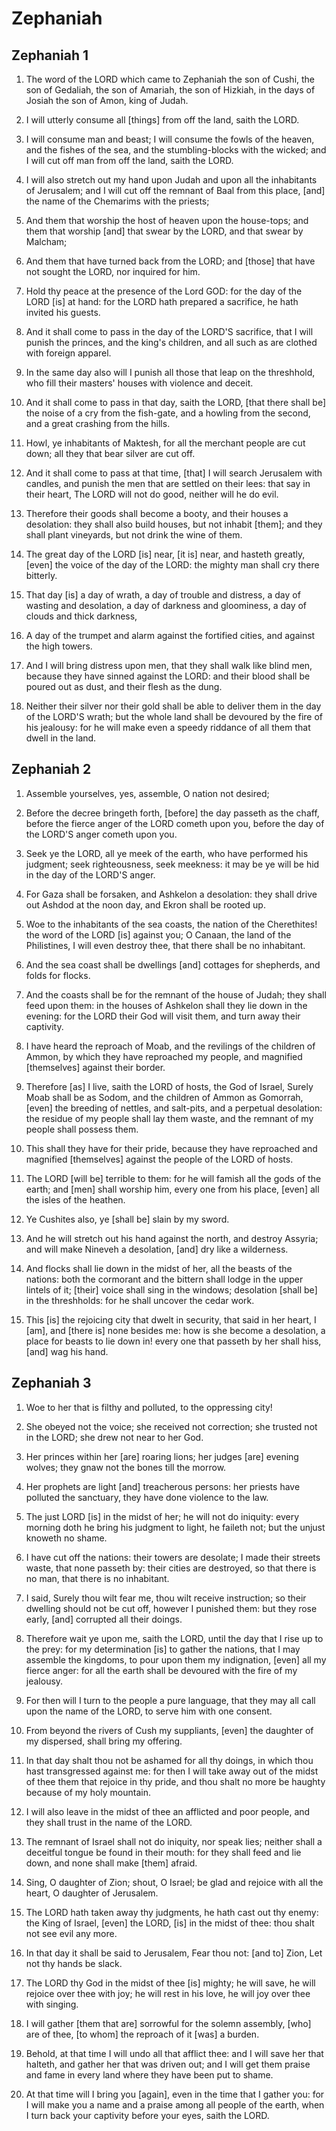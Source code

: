 # Zephaniah

## Zephaniah 1

1. The word of the LORD which came to Zephaniah the son of Cushi, the son of Gedaliah, the son of Amariah, the son of Hizkiah, in the days of Josiah the son of Amon, king of Judah.

2. I will utterly consume all [things] from off the land, saith the LORD.

3. I will consume man and beast; I will consume the fowls of the heaven, and the fishes of the sea, and the stumbling-blocks with the wicked; and I will cut off man from off the land, saith the LORD.

4. I will also stretch out my hand upon Judah and upon all the inhabitants of Jerusalem; and I will cut off the remnant of Baal from this place, [and] the name of the Chemarims with the priests;

5. And them that worship the host of heaven upon the house-tops; and them that worship [and] that swear by the LORD, and that swear by Malcham;

6. And them that have turned back from the LORD; and [those] that have not sought the LORD, nor inquired for him.

7. Hold thy peace at the presence of the Lord GOD: for the day of the LORD [is] at hand: for the LORD hath prepared a sacrifice, he hath invited his guests.

8. And it shall come to pass in the day of the LORD'S sacrifice, that I will punish the princes, and the king's children, and all such as are clothed with foreign apparel.

9. In the same day also will I punish all those that leap on the threshhold, who fill their masters' houses with violence and deceit.

10. And it shall come to pass in that day, saith the LORD, [that there shall be] the noise of a cry from the fish-gate, and a howling from the second, and a great crashing from the hills.

11. Howl, ye inhabitants of Maktesh, for all the merchant people are cut down; all they that bear silver are cut off.

12. And it shall come to pass at that time, [that] I will search Jerusalem with candles, and punish the men that are settled on their lees: that say in their heart, The LORD will not do good, neither will he do evil.

13. Therefore their goods shall become a booty, and their houses a desolation: they shall also build houses, but not inhabit [them]; and they shall plant vineyards, but not drink the wine of them.

14. The great day of the LORD [is] near, [it is] near, and hasteth greatly, [even] the voice of the day of the LORD: the mighty man shall cry there bitterly.

15. That day [is] a day of wrath, a day of trouble and distress, a day of wasting and desolation, a day of darkness and gloominess, a day of clouds and thick darkness,

16. A day of the trumpet and alarm against the fortified cities, and against the high towers.

17. And I will bring distress upon men, that they shall walk like blind men, because they have sinned against the LORD: and their blood shall be poured out as dust, and their flesh as the dung.

18. Neither their silver nor their gold shall be able to deliver them in the day of the LORD'S wrath; but the whole land shall be devoured by the fire of his jealousy: for he will make even a speedy riddance of all them that dwell in the land.

## Zephaniah 2

1. Assemble yourselves, yes, assemble, O nation not desired;

2. Before the decree bringeth forth, [before] the day passeth as the chaff, before the fierce anger of the LORD cometh upon you, before the day of the LORD'S anger cometh upon you.

3. Seek ye the LORD, all ye meek of the earth, who have performed his judgment; seek righteousness, seek meekness: it may be ye will be hid in the day of the LORD'S anger.

4. For Gaza shall be forsaken, and Ashkelon a desolation: they shall drive out Ashdod at the noon day, and Ekron shall be rooted up.

5. Woe to the inhabitants of the sea coasts, the nation of the Cherethites! the word of the LORD [is] against you; O Canaan, the land of the Philistines, I will even destroy thee, that there shall be no inhabitant.

6. And the sea coast shall be dwellings [and] cottages for shepherds, and folds for flocks.

7. And the coasts shall be for the remnant of the house of Judah; they shall feed upon them: in the houses of Ashkelon shall they lie down in the evening: for the LORD their God will visit them, and turn away their captivity.

8. I have heard the reproach of Moab, and the revilings of the children of Ammon, by which they have reproached my people, and magnified [themselves] against their border.

9. Therefore [as] I live, saith the LORD of hosts, the God of Israel, Surely Moab shall be as Sodom, and the children of Ammon as Gomorrah, [even] the breeding of nettles, and salt-pits, and a perpetual desolation: the residue of my people shall lay them waste, and the remnant of my people shall possess them.

10. This shall they have for their pride, because they have reproached and magnified [themselves] against the people of the LORD of hosts.

11. The LORD [will be] terrible to them: for he will famish all the gods of the earth; and [men] shall worship him, every one from his place, [even] all the isles of the heathen.

12. Ye Cushites also, ye [shall be] slain by my sword.

13. And he will stretch out his hand against the north, and destroy Assyria; and will make Nineveh a desolation, [and] dry like a wilderness.

14. And flocks shall lie down in the midst of her, all the beasts of the nations: both the cormorant and the bittern shall lodge in the upper lintels of it; [their] voice shall sing in the windows; desolation [shall be] in the threshholds: for he shall uncover the cedar work.

15. This [is] the rejoicing city that dwelt in security, that said in her heart, I [am], and [there is] none besides me: how is she become a desolation, a place for beasts to lie down in! every one that passeth by her shall hiss, [and] wag his hand.

## Zephaniah 3

1. Woe to her that is filthy and polluted, to the oppressing city!

2. She obeyed not the voice; she received not correction; she trusted not in the LORD; she drew not near to her God.

3. Her princes within her [are] roaring lions; her judges [are] evening wolves; they gnaw not the bones till the morrow.

4. Her prophets are light [and] treacherous persons: her priests have polluted the sanctuary, they have done violence to the law.

5. The just LORD [is] in the midst of her; he will not do iniquity: every morning doth he bring his judgment to light, he faileth not; but the unjust knoweth no shame.

6. I have cut off the nations: their towers are desolate; I made their streets waste, that none passeth by: their cities are destroyed, so that there is no man, that there is no inhabitant.

7. I said, Surely thou wilt fear me, thou wilt receive instruction; so their dwelling should not be cut off, however I punished them: but they rose early, [and] corrupted all their doings.

8. Therefore wait ye upon me, saith the LORD, until the day that I rise up to the prey: for my determination [is] to gather the nations, that I may assemble the kingdoms, to pour upon them my indignation, [even] all my fierce anger: for all the earth shall be devoured with the fire of my jealousy.

9. For then will I turn to the people a pure language, that they may all call upon the name of the LORD, to serve him with one consent.

10. From beyond the rivers of Cush my suppliants, [even] the daughter of my dispersed, shall bring my offering.

11. In that day shalt thou not be ashamed for all thy doings, in which thou hast transgressed against me: for then I will take away out of the midst of thee them that rejoice in thy pride, and thou shalt no more be haughty because of my holy mountain.

12. I will also leave in the midst of thee an afflicted and poor people, and they shall trust in the name of the LORD.

13. The remnant of Israel shall not do iniquity, nor speak lies; neither shall a deceitful tongue be found in their mouth: for they shall feed and lie down, and none shall make [them] afraid.

14. Sing, O daughter of Zion; shout, O Israel; be glad and rejoice with all the heart, O daughter of Jerusalem.

15. The LORD hath taken away thy judgments, he hath cast out thy enemy: the King of Israel, [even] the LORD, [is] in the midst of thee: thou shalt not see evil any more.

16. In that day it shall be said to Jerusalem, Fear thou not: [and to] Zion, Let not thy hands be slack.

17. The LORD thy God in the midst of thee [is] mighty; he will save, he will rejoice over thee with joy; he will rest in his love, he will joy over thee with singing.

18. I will gather [them that are] sorrowful for the solemn assembly, [who] are of thee, [to whom] the reproach of it [was] a burden.

19. Behold, at that time I will undo all that afflict thee: and I will save her that halteth, and gather her that was driven out; and I will get them praise and fame in every land where they have been put to shame.

20. At that time will I bring you [again], even in the time that I gather you: for I will make you a name and a praise among all people of the earth, when I turn back your captivity before your eyes, saith the LORD.